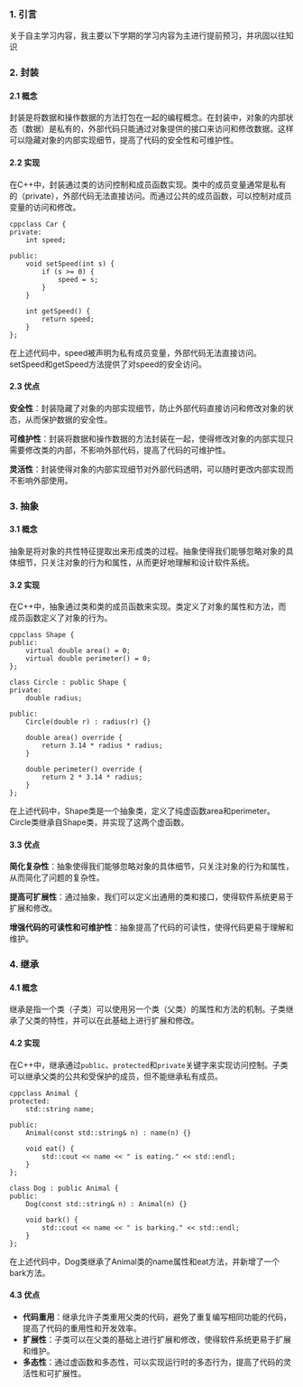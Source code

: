 ### 1. 引言

关于自主学习内容，我主要以下学期的学习内容为主进行提前预习，并巩固以往知识

### 2. 封装

#### 2.1 概念

封装是将数据和操作数据的方法打包在一起的编程概念。在封装中，对象的内部状态（数据）是私有的，外部代码只能通过对象提供的接口来访问和修改数据。这样可以隐藏对象的内部实现细节，提高了代码的安全性和可维护性。

#### 2.2 实现

在C++中，封装通过类的访问控制和成员函数实现。类中的成员变量通常是私有的（private），外部代码无法直接访问。而通过公共的成员函数，可以控制对成员变量的访问和修改。

```
cppclass Car {
private:
    int speed;

public:
    void setSpeed(int s) {
        if (s >= 0) {
            speed = s;
        }
    }

    int getSpeed() {
        return speed;
    }
};
```

在上述代码中，speed被声明为私有成员变量，外部代码无法直接访问。setSpeed和getSpeed方法提供了对speed的安全访问。

#### 2.3 优点

**安全性**：封装隐藏了对象的内部实现细节，防止外部代码直接访问和修改对象的状态，从而保护数据的安全性。

**可维护性**：封装将数据和操作数据的方法封装在一起，使得修改对象的内部实现只需要修改类的内部，不影响外部代码，提高了代码的可维护性。

**灵活性**：封装使得对象的内部实现细节对外部代码透明，可以随时更改内部实现而不影响外部使用。

### 3. 抽象

#### 3.1 概念

抽象是将对象的共性特征提取出来形成类的过程。抽象使得我们能够忽略对象的具体细节，只关注对象的行为和属性，从而更好地理解和设计软件系统。

#### 3.2 实现

在C++中，抽象通过类和类的成员函数来实现。类定义了对象的属性和方法，而成员函数定义了对象的行为。

```
cppclass Shape {
public:
    virtual double area() = 0;
    virtual double perimeter() = 0;
};

class Circle : public Shape {
private:
    double radius;

public:
    Circle(double r) : radius(r) {}

    double area() override {
        return 3.14 * radius * radius;
    }

    double perimeter() override {
        return 2 * 3.14 * radius;
    }
};
```

在上述代码中，Shape类是一个抽象类，定义了纯虚函数area和perimeter。Circle类继承自Shape类，并实现了这两个虚函数。

#### 3.3 优点

**简化复杂性**：抽象使得我们能够忽略对象的具体细节，只关注对象的行为和属性，从而简化了问题的复杂性。

**提高可扩展性**：通过抽象，我们可以定义出通用的类和接口，使得软件系统更易于扩展和修改。

**增强代码的可读性和可维护性**：抽象提高了代码的可读性，使得代码更易于理解和维护。

### 4. 继承

#### 4.1 概念

继承是指一个类（子类）可以使用另一个类（父类）的属性和方法的机制。子类继承了父类的特性，并可以在此基础上进行扩展和修改。

#### 4.2 实现

在C++中，继承通过`public`、`protected`和`private`关键字来实现访问控制。子类可以继承父类的公共和受保护的成员，但不能继承私有成员。

```
cppclass Animal {
protected:
    std::string name;

public:
    Animal(const std::string& n) : name(n) {}

    void eat() {
        std::cout << name << " is eating." << std::endl;
    }
};

class Dog : public Animal {
public:
    Dog(const std::string& n) : Animal(n) {}

    void bark() {
        std::cout << name << " is barking." << std::endl;
    }
};
```

在上述代码中，Dog类继承了Animal类的name属性和eat方法，并新增了一个bark方法。

#### 4.3 优点

- **代码重用**：继承允许子类重用父类的代码，避免了重复编写相同功能的代码，提高了代码的重用性和开发效率。
- **扩展性**：子类可以在父类的基础上进行扩展和修改，使得软件系统更易于扩展和维护。
- **多态性**：通过虚函数和多态性，可以实现运行时的多态行为，提高了代码的灵活性和可扩展性。